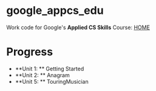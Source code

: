 # google_appcs_edu
Work code for Google's **Applied CS Skills** Course: [HOME](https://appliedcsskills.withgoogle.com/)

# Progress
* **Unit 1: ** Getting Started
* **Unit 2: ** Anagram
* **Unit 5: ** TouringMusician
